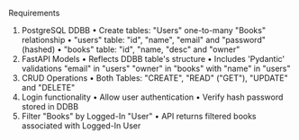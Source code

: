Requirements
1. PostgreSQL DDBB
• Create tables: "Users" one-to-many "Books" relationship
• "users" table: "id", "name", "email" and "password" (hashed)
• "books" table: "id", "name, "desc" and "owner"
2. FastAPI Models
• Reflects DDBB table's structure
• Includes 'Pydantic' validations "email" in "users" "owner" in "books" with "name" in "users"
3. CRUD Operations
• Both Tables: "CREATE", "READ" ("GET"), "UPDATE" and "DELETE"
4. Login functionality
• Allow user authentication • Verify hash password stored in DDBB
5. Filter "Books" by Logged-In "User"
• API returns filtered books associated with Logged-In User